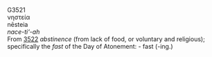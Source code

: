 G3521  
νηστεία  
nēsteia  
*nace-ti‘-ah*  
From [3522](g3522) *abstinence* (from lack of food, or voluntary and
religious); specifically the *fast* of the Day of Atonement: - fast
(-ing.)  
